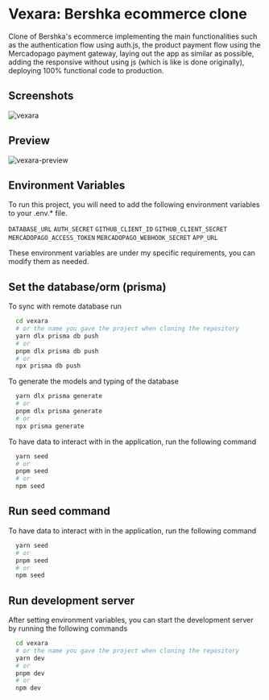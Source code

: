 # Vexara: Bershka ecommerce clone

Clone of Bershka's ecommerce implementing the main functionalities such as the authentication flow using auth.js, the product payment flow using the Mercadopago payment gateway, laying out the app as similar as possible, adding the responsive without using js (which is like is done originally), deploying 100% functional code to production.

## Screenshots

![vexara](https://github.com/dresandev/vexara/assets/79766563/c3568aec-6d75-44f9-b6e8-a1a33833dfa2)

## Preview

![vexara-preview](https://github.com/dresandev/vexara/assets/79766563/5db1dbb3-080e-4110-bbbe-b338574d1ec6)

## Environment Variables

To run this project, you will need to add the following environment variables to your .env.* file.

`DATABASE_URL`
`AUTH_SECRET`
`GITHUB_CLIENT_ID`
`GITHUB_CLIENT_SECRET`
`MERCADOPAGO_ACCESS_TOKEN`
`MERCADOPAGO_WEBHOOK_SECRET`
`APP_URL`

These environment variables are under my specific requirements, you can modify them as needed.

## Set the database/orm (prisma)

To sync with remote database run

```bash
  cd vexara
  # or the name you gave the project when cloning the repository
  yarn dlx prisma db push
  # or
  pnpm dlx prisma db push
  # or
  npx prisma db push
```

To generate the models and typing of the database

```bash
  yarn dlx prisma generate
  # or
  pnpm dlx prisma generate
  # or
  npx prisma generate
```

To have data to interact with in the application, run the following command

```bash
  yarn seed
  # or
  pnpm seed
  # or
  npm seed
```

## Run seed command

To have data to interact with in the application, run the following command

```bash
  yarn seed
  # or
  pnpm seed
  # or
  npm seed
```

## Run development server

After setting environment variables, you can start the development server by running the following commands

```bash
  cd vexara
  # or the name you gave the project when cloning the repository
  yarn dev
  # or
  pnpm dev
  # or
  npm dev
```
